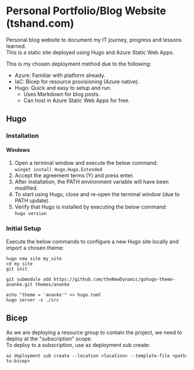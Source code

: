 # Personal Portfolio/Blog Website (tshand.com)

Personal blog website to document my IT journey, progress and lessons learned.  
This is a static site deployed using Hugo and Azure Static Web Apps.  

This is my chosen deployment method due to the following:

- Azure: Familiar with platform already.
- IaC: Bicep for resource provisioning (Azure native).
- Hugo: Quick and easy to setup and run.
  - Uses Markdown for blog posts.
  - Can host in Azure Static Web Apps for free.

## Hugo

### Installation

#### Windows

1. Open a terminal window and execute the below command:  
`winget install Hugo.Hugo.Extended`  
2. Accept the agreement terms (Y) and press enter.  
3. After installation, the PATH environment variable will have been modified.  
4. To start using Hugo, close and re-open the terminal window (due to PATH update).  
5. Verify that Hugo is installed by executing the below command:  
`hugo version`

### Initial Setup

Execute the below commands to configure a new Hugo site locally and import a chosen theme:  

```text
hugo new site my_site
cd my_site
git init

git submodule add https://github.com/theNewDynamic/gohugo-theme-ananke.git themes/ananke

echo "theme = 'ananke'" >> hugo.toml
hugo server -s ./src
```

## Bicep

As we are deploying a resource group to contain the project, we need to deploy at the "subscription" scope.  
To deploy to a subscription, use az deployment sub create:

```azurecli
az deployment sub create --location <location> --template-file <path-to-bicep>
```
